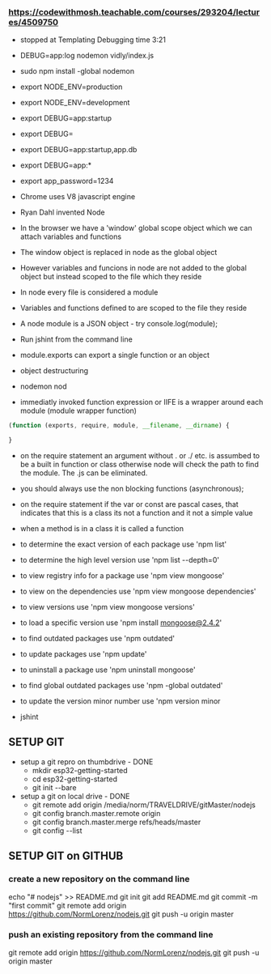 ### https://codewithmosh.teachable.com/courses/293204/lectures/4509750

* stopped at Templating Debugging time 3:21

* DEBUG=app:log nodemon vidly/index.js

* sudo npm install -global nodemon
* export NODE_ENV=production
* export NODE_ENV=development
* export DEBUG=app:startup
* export DEBUG=
* export DEBUG=app:startup,app.db
* export DEBUG=app:*
* export app_password=1234

* Chrome uses V8 javascript engine
* Ryan Dahl invented Node
* In the browser we have a 'window' global scope object which we can attach variables and functions
* The window object is replaced in node as the global object
* However variables and funcions in node are not added to the global object but instead scoped to the file which they reside
* In node every file is considered a module
* Variables and functions defined to are scoped to the file they reside
* A node module is a JSON object - try console.log(module);
* Run jshint from the command line
* module.exports can export a single function or an object
* object destructuring
* nodemon
nod
* immediatly invoked function expression or IIFE is a wrapper around each module (module wrapper function)

```javascript
(function (exports, require, module, __filename, __dirname) {

}
```

* on the require statement an argument without . or ./ etc. is assumbed to be a built in function or class otherwise node will check the path to find the module. The .js can be eliminated.
* you should always use the non blocking functions (asynchronous);
* on the require statement if the var or const are pascal cases, that indicates that this is a class its not a function and it not a simple value
* when a method is in a class it is called a function


* to determine the exact version of each package use 'npm list'
* to determine the high level version use 'npm list --depth=0'
* to view registry info for a package use 'npm view mongoose'
* to view on the dependencies use 'npm view mongoose dependencies'
* to view versions use 'npm view mongoose versions'
* to load a specific version use 'npm install mongoose@2.4.2'
* to find outdated packages use 'npm outdated'
* to update packages use 'npm update'
* to uninstall a package use 'npm uninstall mongoose'
* to find global outdated packages use 'npm -global outdated'
* to update the version minor number use 'npm version minor

* jshint

## SETUP GIT

* setup a git repro on thumbdrive - DONE
  * mkdir esp32-getting-started
  * cd esp32-getting-started
  * git init --bare
* setup a git on local drive - DONE
  * git remote add origin /media/norm/TRAVELDRIVE/gitMaster/nodejs
  * git config branch.master.remote origin
  * git config branch.master.merge refs/heads/master
  * git config --list

## SETUP GIT on GITHUB

### create a new repository on the command line
echo "# nodejs" >> README.md
git init
git add README.md
git commit -m "first commit"
git remote add origin https://github.com/NormLorenz/nodejs.git
git push -u origin master

### push an existing repository from the command line
git remote add origin https://github.com/NormLorenz/nodejs.git
git push -u origin master


